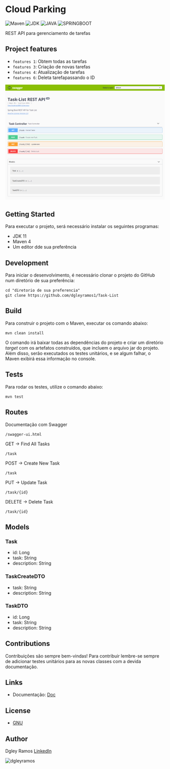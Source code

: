 # Cloud Parking
![Maven](https://img.shields.io/badge/maven-4.0.0-green)
![JDK](https://img.shields.io/badge/JDK-11-green)
![JAVA](https://img.shields.io/badge/JAVA-green)
![SPRINGBOOT](https://img.shields.io/badge/SpringBoot-2.7.4-green)


REST API para gerenciamento de tarefas

## Project features

- `features 1`: Obtem todas as tarefas
- `features 3`: Criação de novas tarefas
- `features 4`: Atualização de tarefas
- `features 6`: Deleta tarefapassando o ID

![resume](./screencapture.png)




## Getting Started
Para executar o projeto, será necessário instalar os seguintes programas:
<ul>
  <li>JDK 11</li>
  <li>Maven 4</li>
  <li>Um editor dde sua preferência</li>
</ul>

## Development
Para iniciar o desenvolvimento, é necessário clonar o projeto do GitHub num diretório de sua preferência:
```shell
cd "diretorio de sua preferencia"
git clone https://github.com/dgleyramos1/Task-List
```

## Build
Para construir o projeto com o Maven, executar os comando abaixo:

```shell
mvn clean install
```

O comando irá baixar todas as dependências do projeto e criar um diretório *target* com os artefatos construídos, que incluem o arquivo jar do projeto. Além disso, serão executados os testes unitários, e se algum falhar, o Maven exibirá essa informação no console.

## Tests

Para rodar os testes, utilize o comando abaixo:

```shell
mvn test
```

## Routes

Documentação com Swagger
```
/swagger-ui.html
```

GET -> Find All Tasks
```
/task
```
POST -> Create New Task
```
/task
```
PUT -> Update Task
```
/task/{id}
```
DELETE -> Delete Task
```
/task/{id}
```

## Models
### Task
* id: Long
* task: String
* description: String

### TaskCreateDTO
* task: String
* description: String

### TaskDTO
* id: Long
* task: String
* description: String

## Contributions

Contribuições são sempre bem-vindas! Para contribuir lembre-se sempre de adicionar testes unitários para as novas classes com a devida documentação.

## Links
* Documentação: [Doc](https://api-rest-taks-list.herokuapp.com/swagger-ui.html})

## License
* [GNU](LICENSE.md)

## Author
Dgley Ramos
[LinkedIn](https://www.linkedin.com/in/dgleyramos/)


<p><a href="https://www.buymeacoffee.com/dgleyramos"> <img align="left" src="https://cdn.buymeacoffee.com/buttons/v2/default-yellow.png" height="50" width="210" alt="dgleyramos" /></a></p><br><br>
